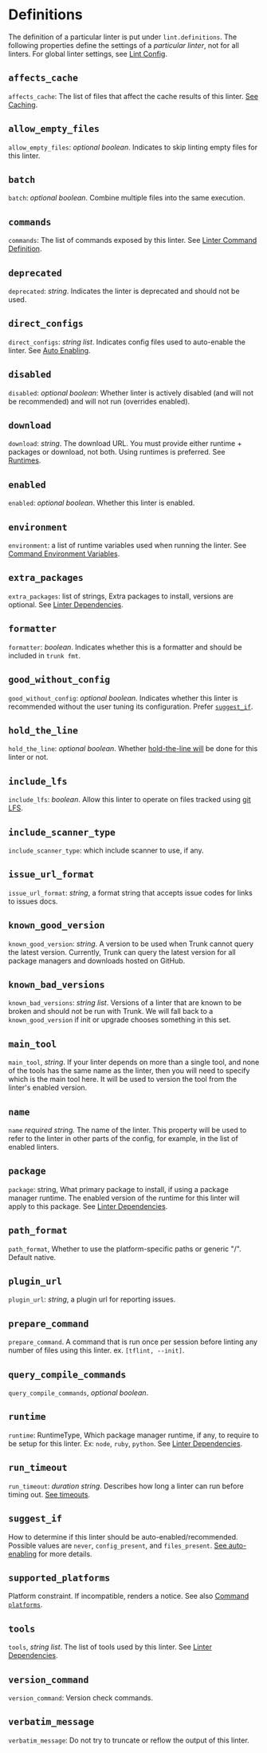 # Definitions

The definition of a particular linter is put under `lint.definitions`. The following properties define the settings of a _particular linter_, not for all linters. For global linter settings, see [Lint Config](./).

## `affects_cache`

`affects_cache`: The list of files that affect the cache results of this linter. [See Caching](../../caching.md).

## `allow_empty_files`

`allow_empty_files`: _optional boolean_. Indicates to skip linting empty files for this linter.

## `batch`

`batch`: _optional boolean_. Combine multiple files into the same execution.

## `commands`

`commands`: The list of commands exposed by this linter. See [Linter Command Definition](commands.md).

## `deprecated`

`deprecated`: _string_. Indicates the linter is deprecated and should not be used.

## `direct_configs`

`direct_configs`: _string list_. Indicates config files used to auto-enable the linter. See [Auto Enabling](auto-enable.md).

## `disabled`

`disabled`: _optional boolean_: Whether linter is actively disabled (and will not be recommended) and will not run (overrides enabled).

## `download`

`download`: _string_. The download URL. You must provide either runtime + packages or download, not both. Using runtimes is preferred. See [Runtimes](../runtimes.md).

## `enabled`

`enabled`: _optional boolean_. Whether this linter is enabled.

## `environment`

`environment`: a list of runtime variables used when running the linter. See [Command Environment Variables](commands.md#environment-variables).

## `extra_packages`

`extra_packages`: list of strings, Extra packages to install, versions are optional. See [Linter Dependencies](dependencies.md).

## `formatter`

`formatter`: _boolean_. Indicates whether this is a formatter and should be included in `trunk fmt`.

## `good_without_config`

`good_without_config`: _optional boolean_. Indicates whether this linter is recommended without the user tuning its configuration. Prefer [`suggest_if`](definitions.md#suggest_if).

## `hold_the_line`

`hold_the_line`: _optional boolean_. Whether [hold-the-line will](../../../../code-quality/overview/how-does-it-work.md#hold-the-line) be done for this linter or not.

## `include_lfs`

`include_lfs`: _boolean_. Allow this linter to operate on files tracked using [git LFS](https://git-lfs.com/).

## `include_scanner_type`

`include_scanner_type`: which include scanner to use, if any.

## `issue_url_format`

`issue_url_format`: _string_, a format string that accepts issue codes for links to issues docs.

## `known_good_version`

`known_good_version`: _string_. A version to be used when Trunk cannot query the latest version. Currently, Trunk can query the latest version for all package managers and downloads hosted on GitHub.

## `known_bad_versions`

`known_bad_versions`: _string list_. Versions of a linter that are known to be broken and should not be run with Trunk. We will fall back to a `known_good_version` if init or upgrade chooses something in this set.

## `main_tool`

`main_tool`, _string_. If your linter depends on more than a single tool, and none of the tools has the same name as the linter, then you will need to specify which is the main tool here. It will be used to version the tool from the linter's enabled version.

## `name`

`name` _required string._ The name of the linter. This property will be used to refer to the linter in other parts of the config, for example, in the list of enabled linters.

## `package`

`package`: string, What primary package to install, if using a package manager runtime. The enabled version of the runtime for this linter will apply to this package. See [Linter Dependencies](dependencies.md).

## `path_format`

`path_format`, Whether to use the platform-specific paths or generic "/". Default native.

## `plugin_url`

`plugin_url`: _string_, a plugin url for reporting issues.

## `prepare_command`

`prepare_command`. A command that is run once per session before linting any number of files using this linter. ex. `[tflint, --init]`.

## `query_compile_commands`

`query_compile_commands`, _optional boolean_.

## `runtime`

`runtime`: RuntimeType, Which package manager runtime, if any, to require to be setup for this linter. Ex: `node`, `ruby`, `python`. See [Linter Dependencies](dependencies.md).

## `run_timeout`

`run_timeout`: _duration string_. Describes how long a linter can run before timing out. [See timeouts](../../../../code-quality/linters/configure-linters.md#timeout).

## `suggest_if`

How to determine if this linter should be auto-enabled/recommended. Possible values are `never`, `config_present`, and `files_present`. [See auto-enabling](auto-enable.md) for more details.

## `supported_platforms`

Platform constraint. If incompatible, renders a notice. See also [Command `platforms`](commands.md#platforms).

## `tools`

`tools`, _string list_. The list of tools used by this linter. See [Linter Dependencies](dependencies.md).

## `version_command`

`version_command`: Version check commands.

## `verbatim_message`

`verbatim_message`: Do not try to truncate or reflow the output of this linter.
